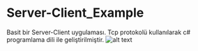 # Server-Client_Example
Basit bir Server-Client uygulaması.
Tcp protokolü kullanılarak c# programlama dili ile geliştirilmiştir.
![alt text](https://raw.githubusercontent.com/username/projectname/branch/path/to/img.png)

